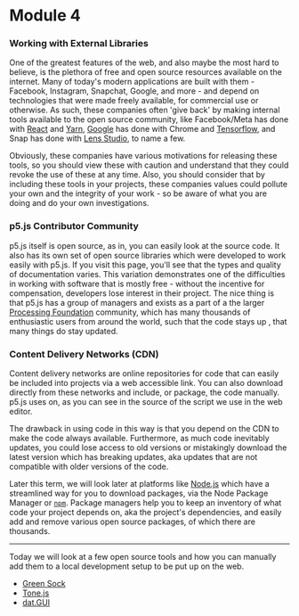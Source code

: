 # Module 4

### Working with External Libraries

One of the greatest features of the web, and also maybe the most hard to believe, is the plethora of free and open source resources available on the internet.  Many of today's modern applications are built with them - Facebook, Instagram, Snapchat, Google, and more - and depend on technologies that were made freely available, for commercial use or otherwise.  As such, these companies often 'give back' by making internal tools available to the open source community, like Facebook/Meta has done with [React](https://reactjs.org/) and [Yarn](https://engineering.fb.com/2016/10/11/web/yarn-a-new-package-manager-for-javascript/), [Google](https://opensource.google/) has done with Chrome and [Tensorflow](https://opensource.google/projects/tensorflow?hl=en), and Snap has done with [Lens Studio](https://docs.snap.com/lens-studio/references/templates/overview), to name a few.  

Obviously, these companies have various motivations for releasing these tools, so you should view these with caution and understand that they could revoke the use of these at any time.  Also, you should consider that by including these tools in your projects, these companies values could pollute your own and the integrity of your work - so be aware of what you are doing and do your own investigations.

### p5.js Contributor Community 

p5.js itself is open source, as in, you can easily look at the source code.  It also has its own set of open source libraries which were developed to work easily with p5.js.  If you visit this page, you'll see that the types and quality of documentation varies.  This variation demonstrates one of the difficulties in working with software that is mostly free - without the incentive for compensation, developers lose interest in their project.  The nice thing is that p5.js has a group of managers and exists as a part of a the larger [Processing Foundation](https://processingfoundation.org/) community, which has many thousands of enthusiastic users from around the world, such that the code stays up , that many things do stay updated.

### Content Delivery Networks (CDN)

Content delivery networks are online repositories for code that can easily be included into projects via a web accessible link.  You can also download directly from these networks and include, or package, the code manually.  p5.js uses on, as you can see in the source of the script we use in the web editor.  

The drawback in using code in this way is that you depend on the CDN to make the code always available. Furthermore, as much code inevitably updates, you could lose access to old versions or mistakingly download the latest version which has breaking updates, aka updates that are not compatible with older versions of the code.

Later this term, we will look later at platforms like [Node.js](https://nodejs.org/en/) which have a streamlined way for you to download packages, via the Node Package Manager or [`npm`](https://www.npmjs.com/).  Package managers help you to keep an inventory of what code your project depends on, aka the project's dependencies, and easily add and remove various open source packages, of which there are thousands.

---

Today we will look at a few open source tools and how you can manually add them to a local development setup to be put up on the web.

- [Green Sock](https://greensock.com/)
- [Tone.js](https://tonejs.github.io/)
- [dat.GUI](https://github.com/dataarts/dat.gui)